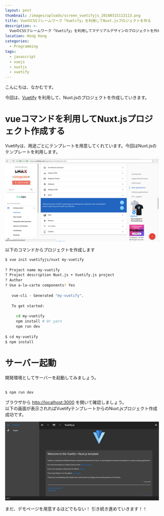 ```yaml
---
layout: post
thumbnail: /images/uploads/screen_vuetifyjs_20180315113113.png
title: VueのCSSフレームワーク「Vuetify」を利用してNuxt.jsプロジェクトを作る
description: >-
  VueのCSSフレームワーク「Vuetify」を利用してマテリアルデザインのプロジェクトを作成します。Nuxt.js用のプロジェクトでSSRで開発していきます。
location: Hong Kong
categories:
  - Programming
tags:
  - javascript
  - vuejs
  - nuxtjs
  - vuetify
---
```

こんにちは、なかむです。

今回は、[Vuetify](https://vuetifyjs.com/ja/) を利用して、Nuxt.jsのプロジェクトを作成していきます。

# vueコマンドを利用してNuxt.jsプロジェクト作成する

Vuetifyは、用途ごとにテンプレートを用意してくれています。今回はNuxt.jsのテンプレートを利用します。

![Vuetify](/images/uploads/screen_vuetify_20180315114254.png)


以下のコマンドからプロジェクトを作成します

```bash
$ vue init vuetifyjs/nuxt my-vuetify

? Project name my-vuetify
? Project description Nuxt.js + Vuetify.js project
? Author
? Use a-la-carte components? Yes

   vue-cli · Generated "my-vuetify".

   To get started:

     cd my-vuetify
     npm install # Or yarn
     npm run dev

$ cd my-vuetify
$ npm install
```

# サーバー起動
開発環境としてサーバーを起動してみましょう。
```bash

$ npm run dev

```

ブラウザから <http://localhost:3000> を開いて確認しましょう。  
以下の画面が表示されればVuetifyテンプレートからのNuxt.jsプロジェクト作成成功です。

![Vuetify](/images/uploads/screen_vuetify_demo_20180315115443.png)


まだ、デモページを用意するほどでもない！
引き続き進めていきます！！
